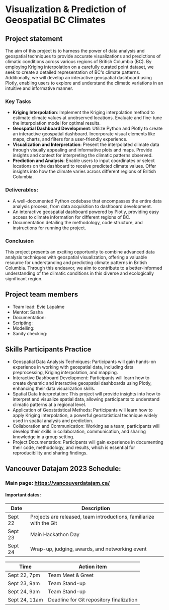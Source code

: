 # Visualization & Prediction of Geospatial BC Climates

## Project statement
The aim of this project is to harness the power of data analysis and geospatial techniques to provide accurate visualizations and predictions of climatic conditions across various regions of British Columbia (BC). By employing Kriging interpolation on a carefully curated point dataset, we seek to create a detailed representation of BC's climate patterns. Additionally, we will develop an interactive geospatial dashboard using Plotly, enabling users to explore and understand the climatic variations in an intuitive and informative manner.

### Key Tasks
- **Kriging Interpolation**: Implement the Kriging interpolation method to estimate climate values at unobserved locations.
Evaluate and fine-tune the interpolation model for optimal results.
- **Geospatial Dashboard Development**: Utilize Python and Plotly to create an interactive geospatial dashboard.
Incorporate visual elements like maps, charts, and filters for a user-friendly experience.
- **Visualization and Interpretation**: Present the interpolated climate data through visually appealing and informative plots and maps.
Provide insights and context for interpreting the climatic patterns observed.
- **Prediction and Analysis**: Enable users to input coordinates or select locations on the dashboard to receive predicted climate values.
Offer insights into how the climate varies across different regions of British Columbia.

### Deliverables:
- A well-documented Python codebase that encompasses the entire data analysis process, from data acquisition to dashboard development.
- An interactive geospatial dashboard powered by Plotly, providing easy access to climate information for different regions of BC.
- Documentation detailing the methodology, code structure, and instructions for running the project.

### Conclusion
This project presents an exciting opportunity to combine advanced data analysis techniques with geospatial visualization, offering a valuable resource for understanding and predicting climate patterns in British Columbia. Through this endeavor, we aim to contribute to a better-informed understanding of the climatic conditions in this diverse and ecologically significant region.

## Project team members

- Team lead: Evie Lapalme
- Mentor: Sasha
- Documentation:
- Scripting:
- Modelling:
- Sanity checking: 

## Skills Participants Practice
- Geospatial Data Analysis Techniques: Participants will gain hands-on experience in working with geospatial data, including data preprocessing, Kriging interpolation, and mapping.
- Interactive Dashboard Development: Participants will learn how to create dynamic and interactive geospatial dashboards using Plotly, enhancing their data visualization skills.
- Spatial Data Interpretation: This project will provide insights into how to interpret and visualize spatial data, allowing participants to understand climatic patterns at a regional level.
- Application of Geostatistical Methods: Participants will learn how to apply Kriging interpolation, a powerful geostatistical technique widely used in spatial analysis and prediction.
- Collaboration and Communication: Working as a team, participants will develop their skills in collaboration, communication, and sharing knowledge in a group setting.
- Project Documentation: Participants will gain experience in documenting their code, methodology, and results, which is essential for reproducibility and sharing findings.

## Vancouver Datajam 2023 Schedule:

### Main page: https://vancouverdatajam.ca/

#### Important dates: 

| Date | Description |
| - | - |
| Sept 22 | Projects are released, team introductions, familiarize with the Git |
| Sept 23 | Main Hackathon Day |
| Sept 24 | Wrap-up, judging, awards, and networking event |

|Time| Action item|
| - | - |
| Sept 22, 7pm | Team Meet & Greet |
| Sept 23, 9am | Team Stand-up |
| Sept 24, 9am | Team Stand-up |
| Sept 24, 11am | Deadline for Git repository finalization |
